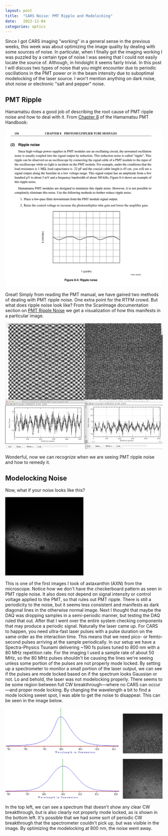 ```yaml
---
layout: post
title:  "CARS Noise: PMT Ripple and Modelocking"
date:   2022-12-04
categories: optics
---
```


Since I got CARS imaging "working" in a general sense in the previous weeks, this week was about optimizing the image quality by dealing with some sources of noise. In particular, when I finally got the imaging working I was puzzled by a certain type of noise I was seeing that I could not easily locate the source of. Although, in hindsight it seems fairly trivial. In this post I will discuss two types of noise that you might encounter due to periodic oscillations in the PMT power or in the beam intensity due to suboptimal modelocking of the laser source. I won't mention anything on dark noise, shot noise or electronic "salt and pepper" noise. 

## PMT Ripple

Hamamatsu does a good job of describing the root cause of PMT ripple noise and how to deal with it. From [Chapter 8](https://www.hamamatsu.com/content/dam/hamamatsu-photonics/sites/documents/99_SALES_LIBRARY/etd/PMT_handbook_v3aE-Chapter8.pdf) of the Hamamatsu PMT Handbook:

![Hamamatsu - PMT Handbook - Ripple Noise](/images/cars-noise/hamamatsu_pmt_handbook_ripple_noise.png)

Great! Simply from reading the PMT manual, we have gained two methods of dealing with PMT ripple noise. One extra point for the RTFM crowd. But what does ripple noise look like? From the ScanImage documentation section on [PMT Ripple Noise](https://docs.scanimage.org/Solutions/PMT%2Bnoise.html) we get a visualization of how this manifests in a particular image.

![ScanImage Docs - PMT Ripple Noise Demonstration](/images/cars-noise/scanimage_pmt_ripple.png)

Wonderful, now we can recognize when we are seeing PMT ripple noise and how to remedy it. 


## Modelocking Noise

Now, what if your noise looks like this?

![Modelocking noise in AXN image](/images/cars-noise/axn_modelocking_noise.jpg)

This is one of the first images I took of astaxanthin (AXN) from the microscope. Notice how we don't have the checkerboard pattern as seen in PMT ripple noise. It also does not depend on signal intensity or control voltage applied to the PMT, so that rules out PMT ripple. There is still a periodicity to the noise, but it seems less consistent and manifests as dark diagonal lines in the otherwise normal image. Next I thought that maybe the DAQ was dropping samples in a semi-periodic manner, but testing the DAQ ruled that out. After that I went over the entire system checking components that may produce a periodic signal. Naturally the laser came up. For CARS to happen, you need ultra-fast laser pulses with a pulse duration on the same order as the interaction time. This means that we need pico- or femto-second pulses arriving at the sample periodically. In our setup we have a Spectra-Physics Tsunami delivering ~190 fs pulses tuned to 800 nm with a 80 MHz repetition rate. For the imaging I used a sample rate of about 50 MHz, so the 80 MHz pulses shouldn't be causing the lines we're seeing unless some portion of the pulses are not properly mode locked. By setting up a spectrometer to monitor a small portion of the laser output, we can see if the pulses are mode locked based on if the spectrum looks Gaussian or not. Lo and behold, the laser was not modelocking properly. There seems to be some region between full CW breakthrough—where no CARS can occur—and proper mode locking. By changing the wavelength a bit to find a mode locking sweet spot, I was able to get the noise to disappear. This can be seen in the image below.

![Comparison between image with optimal and suboptimal modelocking](/images/cars-noise/modelocking_noise_comparison.jpg)

In the top left, we can see a spectrum that doesn't show any clear CW breakthrough, but is also clearly not properly mode locked, as is shown in the bottom left. It's possible that we had some sort of periodic CW breakthrough that the spectrometer couldn't pick up, but was visible in the image. By optimizing the modelocking at 800 nm, the noise went away. 